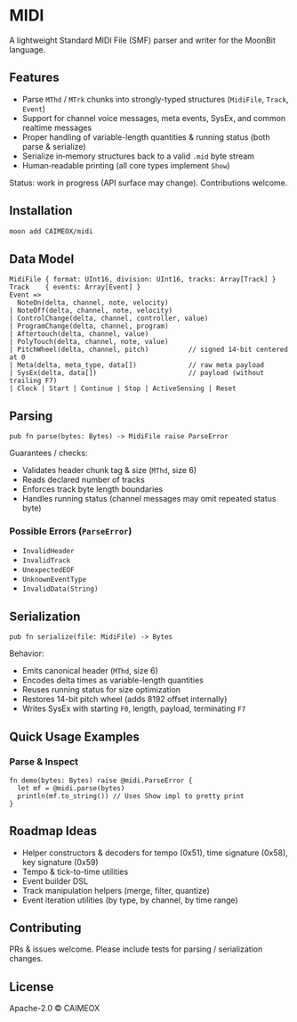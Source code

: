 # MIDI

A lightweight Standard MIDI File (SMF) parser and writer for the MoonBit language.

## Features

- Parse `MThd` / `MTrk` chunks into strongly-typed structures (`MidiFile`, `Track`, `Event`)
- Support for channel voice messages, meta events, SysEx, and common realtime messages
- Proper handling of variable-length quantities & running status (both parse & serialize)
- Serialize in‑memory structures back to a valid `.mid` byte stream
- Human‑readable printing (all core types implement `Show`)

Status: work in progress (API surface may change). Contributions welcome.

## Installation

```bash
moon add CAIMEOX/midi
```

## Data Model

```text
MidiFile { format: UInt16, division: UInt16, tracks: Array[Track] }
Track    { events: Array[Event] }
Event =>
  NoteOn(delta, channel, note, velocity)
| NoteOff(delta, channel, note, velocity)
| ControlChange(delta, channel, controller, value)
| ProgramChange(delta, channel, program)
| Aftertouch(delta, channel, value)
| PolyTouch(delta, channel, note, value)
| PitchWheel(delta, channel, pitch)          // signed 14-bit centered at 0
| Meta(delta, meta_type, data[])             // raw meta payload
| SysEx(delta, data[])                       // payload (without trailing F7)
| Clock | Start | Continue | Stop | ActiveSensing | Reset
```

## Parsing

```moonbit
pub fn parse(bytes: Bytes) -> MidiFile raise ParseError
```

Guarantees / checks:

- Validates header chunk tag & size (`MThd`, size 6)
- Reads declared number of tracks
- Enforces track byte length boundaries
- Handles running status (channel messages may omit repeated status byte)

### Possible Errors (`ParseError`)

- `InvalidHeader`
- `InvalidTrack`
- `UnexpectedEOF`
- `UnknownEventType`
- `InvalidData(String)`

## Serialization

```moonbit
pub fn serialize(file: MidiFile) -> Bytes
```

Behavior:

- Emits canonical header (`MThd`, size 6)
- Encodes delta times as variable-length quantities
- Reuses running status for size optimization
- Restores 14-bit pitch wheel (adds 8192 offset internally)
- Writes SysEx with starting `F0`, length, payload, terminating `F7`

## Quick Usage Examples

### Parse & Inspect

```moonbit
fn demo(bytes: Bytes) raise @midi.ParseError {
  let mf = @midi.parse(bytes)
  println(mf.to_string()) // Uses Show impl to pretty print
}
```

## Roadmap Ideas

- Helper constructors & decoders for tempo (0x51), time signature (0x58), key signature (0x59)
- Tempo & tick-to-time utilities
- Event builder DSL
- Track manipulation helpers (merge, filter, quantize)
- Event iteration utilities (by type, by channel, by time range)

## Contributing

PRs & issues welcome. Please include tests for parsing / serialization changes.

## License

Apache-2.0 © CAIMEOX
